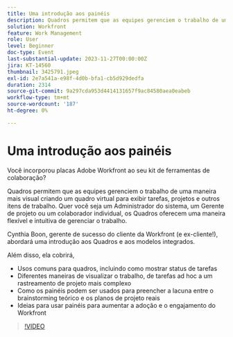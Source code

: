 ```yaml
---
title: Uma introdução aos painéis
description: Quadros permitem que as equipes gerenciem o trabalho de uma maneira mais visual criando um quadro virtual para exibir tarefas, projetos e outros itens de trabalho. Quer você seja um Administrador do sistema, um Gerente de projeto ou um colaborador individual, os Quadros oferecem uma maneira flexível e intuitiva de gerenciar o trabalho.
solution: Workfront
feature: Work Management
role: User
level: Beginner
doc-type: Event
last-substantial-update: 2023-11-27T00:00:00Z
jira: KT-14560
thumbnail: 3425791.jpeg
exl-id: 2e7a541a-e98f-4d0b-bfa1-cb5d929dedfa
duration: 2314
source-git-commit: 9a297cda953d4414131657f9ac84580aea0eabeb
workflow-type: tm+mt
source-wordcount: '187'
ht-degree: 0%

---
```


# Uma introdução aos painéis

Você incorporou placas Adobe Workfront ao seu kit de ferramentas de colaboração?

Quadros permitem que as equipes gerenciem o trabalho de uma maneira mais visual criando um quadro virtual para exibir tarefas, projetos e outros itens de trabalho. Quer você seja um Administrador do sistema, um Gerente de projeto ou um colaborador individual, os Quadros oferecem uma maneira flexível e intuitiva de gerenciar o trabalho.

Cynthia Boon, gerente de sucesso do cliente da Workfront (e ex-cliente!), abordará uma introdução aos Quadros e aos modelos integrados.

Além disso, ela cobrirá,

* Usos comuns para quadros, incluindo como mostrar status de tarefas
* Diferentes maneiras de visualizar o trabalho, de tarefas ad hoc a um rastreamento de projeto mais complexo
* Como os painéis podem ser usados para preencher a lacuna entre o brainstorming teórico e os planos de projeto reais
* Ideias para usar painéis para aumentar a adoção e o engajamento do Workfront

>[!VIDEO](https://video.tv.adobe.com/v/3425791/?learn=on)

